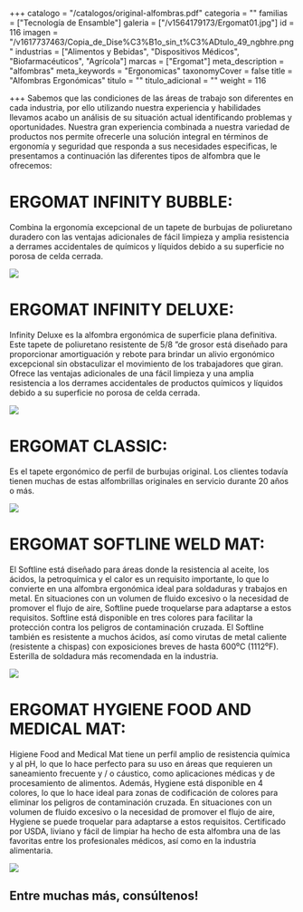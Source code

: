 +++
catalogo = "/catalogos/original-alfombras.pdf"
categoria = ""
familias = ["Tecnología de Ensamble"]
galeria = ["/v1564179173/Ergomat01.jpg"]
id = 116
imagen = "/v1617737463/Copia_de_Dise%C3%B1o_sin_t%C3%ADtulo_49_ngbhre.png"
industrias = ["Alimentos y Bebidas", "Dispositivos Médicos", "Biofarmacéuticos", "Agrícola"]
marcas = ["Ergomat"]
meta_description = "alfombras"
meta_keywords = "Ergonomicas"
taxonomyCover = false
title = "Alfombras Ergonómicas"
titulo = ""
titulo_adicional = ""
weight = 116

+++
Sabemos que las condiciones de las áreas de trabajo son diferentes en cada industria, por ello utilizando nuestra experiencia y habilidades llevamos acabo un análisis de su situación actual identificando problemas y oportunidades. Nuestra gran experiencia combinada a nuestra variedad de productos nos permite ofrecerle una solución integral en términos de ergonomía y seguridad que responda a sus necesidades especificas, le presentamos a continuación las diferentes tipos de alfombra que le ofrecemos:

# **ERGOMAT INFINITY BUBBLE:**

Combina la ergonomía excepcional de un tapete de burbujas de poliuretano duradero con las ventajas adicionales de fácil limpieza y amplia resistencia a derrames accidentales de químicos y líquidos debido a su superficie no porosa de celda cerrada.

![](https://res.cloudinary.com/novatec/v1596832081/Matting_Infinity_Bubble_f2lqfe.jpg)

# **ERGOMAT INFINITY DELUXE:**

Infinity Deluxe es la alfombra ergonómica de superficie plana definitiva. Este tapete de poliuretano resistente de 5/8 ”de grosor está diseñado para proporcionar amortiguación y rebote para brindar un alivio ergonómico excepcional sin obstaculizar el movimiento de los trabajadores que giran. Ofrece las ventajas adicionales de una fácil limpieza y una amplia resistencia a los derrames accidentales de productos químicos y líquidos debido a su superficie no porosa de celda cerrada.

![](https://res.cloudinary.com/novatec/v1596832273/Matting_Deluxe_ulsy0t.jpg)

# **ERGOMAT CLASSIC:**

Es el tapete ergonómico de perfil de burbujas original. Los clientes todavía tienen muchas de estas alfombrillas originales en servicio durante 20 años o más.

![](https://res.cloudinary.com/novatec/v1596832416/Matting_AB_Classic_x2qia5.jpg)

# **ERGOMAT SOFTLINE WELD MAT:**

El Softline está diseñado para áreas donde la resistencia al aceite, los ácidos, la petroquímica y el calor es un requisito importante, lo que lo convierte en una alfombra ergonómica ideal para soldaduras y trabajos en metal. En situaciones con un volumen de fluido excesivo o la necesidad de promover el flujo de aire, Softline puede troquelarse para adaptarse a estos requisitos. Softline está disponible en tres colores para facilitar la protección contra los peligros de contaminación cruzada. El Softline también es resistente a muchos ácidos, así como virutas de metal caliente (resistente a chispas) con exposiciones breves de hasta 600⁰C (1112⁰F). Esterilla de soldadura más recomendada en la industria.

![](https://res.cloudinary.com/novatec/v1596832506/Matting_Softline_wkd8fu.jpg)

# **ERGOMAT HYGIENE FOOD AND MEDICAL MAT:**

Higiene Food and Medical Mat tiene un perfil amplio de resistencia química y al pH, lo que lo hace perfecto para su uso en áreas que requieren un saneamiento frecuente y / o cáustico, como aplicaciones médicas y de procesamiento de alimentos. Además, Hygiene está disponible en 4 colores, lo que lo hace ideal para zonas de codificación de colores para eliminar los peligros de contaminación cruzada. En situaciones con un volumen de fluido excesivo o la necesidad de promover el flujo de aire, Hygiene se puede troquelar para adaptarse a estos requisitos. Certificado por USDA, liviano y fácil de limpiar ha hecho de esta alfombra una de las favoritas entre los profesionales médicos, así como en la industria alimentaria.

![](https://res.cloudinary.com/novatec/v1596832583/Matting_Nitril_Hygiene_zljyyb.jpg)

## **Entre muchas más, consúltenos!**